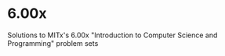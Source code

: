 6.00x
=====

Solutions to MITx's 6.00x "Introduction to Computer Science and Programming" problem sets
